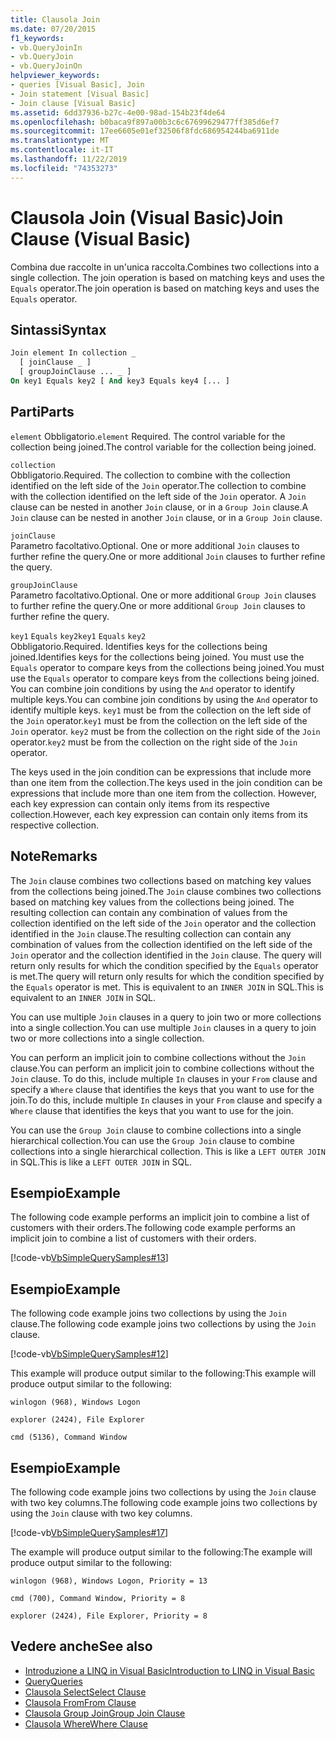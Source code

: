 ```yaml
---
title: Clausola Join
ms.date: 07/20/2015
f1_keywords:
- vb.QueryJoinIn
- vb.QueryJoin
- vb.QueryJoinOn
helpviewer_keywords:
- queries [Visual Basic], Join
- Join statement [Visual Basic]
- Join clause [Visual Basic]
ms.assetid: 6dd37936-b27c-4e00-98ad-154b23f4de64
ms.openlocfilehash: b0baca9f897a00b3c6c67699629477ff385d6ef7
ms.sourcegitcommit: 17ee6605e01ef32506f8fdc686954244ba6911de
ms.translationtype: MT
ms.contentlocale: it-IT
ms.lasthandoff: 11/22/2019
ms.locfileid: "74353273"
---
```

# <a name="join-clause-visual-basic"></a><span data-ttu-id="3aa6d-102">Clausola Join (Visual Basic)</span><span class="sxs-lookup"><span data-stu-id="3aa6d-102">Join Clause (Visual Basic)</span></span>

<span data-ttu-id="3aa6d-103">Combina due raccolte in un'unica raccolta.</span><span class="sxs-lookup"><span data-stu-id="3aa6d-103">Combines two collections into a single collection.</span></span> <span data-ttu-id="3aa6d-104">The join operation is based on matching keys and uses the `Equals` operator.</span><span class="sxs-lookup"><span data-stu-id="3aa6d-104">The join operation is based on matching keys and uses the `Equals` operator.</span></span>

## <a name="syntax"></a><span data-ttu-id="3aa6d-105">Sintassi</span><span class="sxs-lookup"><span data-stu-id="3aa6d-105">Syntax</span></span>

```vb
Join element In collection _
  [ joinClause _ ]
  [ groupJoinClause ... _ ]
On key1 Equals key2 [ And key3 Equals key4 [... ]
```

## <a name="parts"></a><span data-ttu-id="3aa6d-106">Parti</span><span class="sxs-lookup"><span data-stu-id="3aa6d-106">Parts</span></span>

<span data-ttu-id="3aa6d-107">`element` Obbligatorio.</span><span class="sxs-lookup"><span data-stu-id="3aa6d-107">`element` Required.</span></span> <span data-ttu-id="3aa6d-108">The control variable for the collection being joined.</span><span class="sxs-lookup"><span data-stu-id="3aa6d-108">The control variable for the collection being joined.</span></span>

`collection`  
<span data-ttu-id="3aa6d-109">Obbligatorio.</span><span class="sxs-lookup"><span data-stu-id="3aa6d-109">Required.</span></span> <span data-ttu-id="3aa6d-110">The collection to combine with the collection identified on the left side of the `Join` operator.</span><span class="sxs-lookup"><span data-stu-id="3aa6d-110">The collection to combine with the collection identified on the left side of the `Join` operator.</span></span> <span data-ttu-id="3aa6d-111">A `Join` clause can be nested in another `Join` clause, or in a `Group Join` clause.</span><span class="sxs-lookup"><span data-stu-id="3aa6d-111">A `Join` clause can be nested in another `Join` clause, or in a `Group Join` clause.</span></span>

`joinClause`  
<span data-ttu-id="3aa6d-112">Parametro facoltativo.</span><span class="sxs-lookup"><span data-stu-id="3aa6d-112">Optional.</span></span> <span data-ttu-id="3aa6d-113">One or more additional `Join` clauses to further refine the query.</span><span class="sxs-lookup"><span data-stu-id="3aa6d-113">One or more additional `Join` clauses to further refine the query.</span></span>

`groupJoinClause`  
<span data-ttu-id="3aa6d-114">Parametro facoltativo.</span><span class="sxs-lookup"><span data-stu-id="3aa6d-114">Optional.</span></span> <span data-ttu-id="3aa6d-115">One or more additional `Group Join` clauses to further refine the query.</span><span class="sxs-lookup"><span data-stu-id="3aa6d-115">One or more additional `Group Join` clauses to further refine the query.</span></span>

<span data-ttu-id="3aa6d-116">`key1` `Equals` `key2`</span><span class="sxs-lookup"><span data-stu-id="3aa6d-116">`key1` `Equals` `key2`</span></span>  
<span data-ttu-id="3aa6d-117">Obbligatorio.</span><span class="sxs-lookup"><span data-stu-id="3aa6d-117">Required.</span></span> <span data-ttu-id="3aa6d-118">Identifies keys for the collections being joined.</span><span class="sxs-lookup"><span data-stu-id="3aa6d-118">Identifies keys for the collections being joined.</span></span> <span data-ttu-id="3aa6d-119">You must use the `Equals` operator to compare keys from the collections being joined.</span><span class="sxs-lookup"><span data-stu-id="3aa6d-119">You must use the `Equals` operator to compare keys from the collections being joined.</span></span> <span data-ttu-id="3aa6d-120">You can combine join conditions by using the `And` operator to identify multiple keys.</span><span class="sxs-lookup"><span data-stu-id="3aa6d-120">You can combine join conditions by using the `And` operator to identify multiple keys.</span></span> <span data-ttu-id="3aa6d-121">`key1` must be from the collection on the left side of the `Join` operator.</span><span class="sxs-lookup"><span data-stu-id="3aa6d-121">`key1` must be from the collection on the left side of the `Join` operator.</span></span> <span data-ttu-id="3aa6d-122">`key2` must be from the collection on the right side of the `Join` operator.</span><span class="sxs-lookup"><span data-stu-id="3aa6d-122">`key2` must be from the collection on the right side of the `Join` operator.</span></span>

<span data-ttu-id="3aa6d-123">The keys used in the join condition can be expressions that include more than one item from the collection.</span><span class="sxs-lookup"><span data-stu-id="3aa6d-123">The keys used in the join condition can be expressions that include more than one item from the collection.</span></span> <span data-ttu-id="3aa6d-124">However, each key expression can contain only items from its respective collection.</span><span class="sxs-lookup"><span data-stu-id="3aa6d-124">However, each key expression can contain only items from its respective collection.</span></span>

## <a name="remarks"></a><span data-ttu-id="3aa6d-125">Note</span><span class="sxs-lookup"><span data-stu-id="3aa6d-125">Remarks</span></span>

<span data-ttu-id="3aa6d-126">The `Join` clause combines two collections based on matching key values from the collections being joined.</span><span class="sxs-lookup"><span data-stu-id="3aa6d-126">The `Join` clause combines two collections based on matching key values from the collections being joined.</span></span> <span data-ttu-id="3aa6d-127">The resulting collection can contain any combination of values from the collection identified on the left side of the `Join` operator and the collection identified in the `Join` clause.</span><span class="sxs-lookup"><span data-stu-id="3aa6d-127">The resulting collection can contain any combination of values from the collection identified on the left side of the `Join` operator and the collection identified in the `Join` clause.</span></span> <span data-ttu-id="3aa6d-128">The query will return only results for which the condition specified by the `Equals` operator is met.</span><span class="sxs-lookup"><span data-stu-id="3aa6d-128">The query will return only results for which the condition specified by the `Equals` operator is met.</span></span> <span data-ttu-id="3aa6d-129">This is equivalent to an `INNER JOIN` in SQL.</span><span class="sxs-lookup"><span data-stu-id="3aa6d-129">This is equivalent to an `INNER JOIN` in SQL.</span></span>

<span data-ttu-id="3aa6d-130">You can use multiple `Join` clauses in a query to join two or more collections into a single collection.</span><span class="sxs-lookup"><span data-stu-id="3aa6d-130">You can use multiple `Join` clauses in a query to join two or more collections into a single collection.</span></span>

<span data-ttu-id="3aa6d-131">You can perform an implicit join to combine collections without the `Join` clause.</span><span class="sxs-lookup"><span data-stu-id="3aa6d-131">You can perform an implicit join to combine collections without the `Join` clause.</span></span> <span data-ttu-id="3aa6d-132">To do this, include multiple `In` clauses in your `From` clause and specify a `Where` clause that identifies the keys that you want to use for the join.</span><span class="sxs-lookup"><span data-stu-id="3aa6d-132">To do this, include multiple `In` clauses in your `From` clause and specify a `Where` clause that identifies the keys that you want to use for the join.</span></span>

<span data-ttu-id="3aa6d-133">You can use the `Group Join` clause to combine collections into a single hierarchical collection.</span><span class="sxs-lookup"><span data-stu-id="3aa6d-133">You can use the `Group Join` clause to combine collections into a single hierarchical collection.</span></span> <span data-ttu-id="3aa6d-134">This is like a `LEFT OUTER JOIN` in SQL.</span><span class="sxs-lookup"><span data-stu-id="3aa6d-134">This is like a `LEFT OUTER JOIN` in SQL.</span></span>

## <a name="example"></a><span data-ttu-id="3aa6d-135">Esempio</span><span class="sxs-lookup"><span data-stu-id="3aa6d-135">Example</span></span>

<span data-ttu-id="3aa6d-136">The following code example performs an implicit join to combine a list of customers with their orders.</span><span class="sxs-lookup"><span data-stu-id="3aa6d-136">The following code example performs an implicit join to combine a list of customers with their orders.</span></span>

[!code-vb[VbSimpleQuerySamples#13](~/samples/snippets/visualbasic/VS_Snippets_VBCSharp/VbSimpleQuerySamples/VB/QuerySamples1.vb#13)]

## <a name="example"></a><span data-ttu-id="3aa6d-137">Esempio</span><span class="sxs-lookup"><span data-stu-id="3aa6d-137">Example</span></span>

<span data-ttu-id="3aa6d-138">The following code example joins two collections by using the `Join` clause.</span><span class="sxs-lookup"><span data-stu-id="3aa6d-138">The following code example joins two collections by using the `Join` clause.</span></span>

[!code-vb[VbSimpleQuerySamples#12](~/samples/snippets/visualbasic/VS_Snippets_VBCSharp/VbSimpleQuerySamples/VB/QuerySamples2.vb#12)]

<span data-ttu-id="3aa6d-139">This example will produce output similar to the following:</span><span class="sxs-lookup"><span data-stu-id="3aa6d-139">This example will produce output similar to the following:</span></span>

`winlogon (968), Windows Logon`

`explorer (2424), File Explorer`

`cmd (5136), Command Window`

## <a name="example"></a><span data-ttu-id="3aa6d-140">Esempio</span><span class="sxs-lookup"><span data-stu-id="3aa6d-140">Example</span></span>

<span data-ttu-id="3aa6d-141">The following code example joins two collections by using the `Join` clause with two key columns.</span><span class="sxs-lookup"><span data-stu-id="3aa6d-141">The following code example joins two collections by using the `Join` clause with two key columns.</span></span>

[!code-vb[VbSimpleQuerySamples#17](~/samples/snippets/visualbasic/VS_Snippets_VBCSharp/VbSimpleQuerySamples/VB/QuerySamples3.vb#17)]

<span data-ttu-id="3aa6d-142">The example will produce output similar to the following:</span><span class="sxs-lookup"><span data-stu-id="3aa6d-142">The example will produce output similar to the following:</span></span>

`winlogon (968), Windows Logon, Priority = 13`

`cmd (700), Command Window, Priority = 8`

`explorer (2424), File Explorer, Priority = 8`

## <a name="see-also"></a><span data-ttu-id="3aa6d-143">Vedere anche</span><span class="sxs-lookup"><span data-stu-id="3aa6d-143">See also</span></span>

- [<span data-ttu-id="3aa6d-144">Introduzione a LINQ in Visual Basic</span><span class="sxs-lookup"><span data-stu-id="3aa6d-144">Introduction to LINQ in Visual Basic</span></span>](../../../visual-basic/programming-guide/language-features/linq/introduction-to-linq.md)
- [<span data-ttu-id="3aa6d-145">Query</span><span class="sxs-lookup"><span data-stu-id="3aa6d-145">Queries</span></span>](../../../visual-basic/language-reference/queries/index.md)
- [<span data-ttu-id="3aa6d-146">Clausola Select</span><span class="sxs-lookup"><span data-stu-id="3aa6d-146">Select Clause</span></span>](../../../visual-basic/language-reference/queries/select-clause.md)
- [<span data-ttu-id="3aa6d-147">Clausola From</span><span class="sxs-lookup"><span data-stu-id="3aa6d-147">From Clause</span></span>](../../../visual-basic/language-reference/queries/from-clause.md)
- [<span data-ttu-id="3aa6d-148">Clausola Group Join</span><span class="sxs-lookup"><span data-stu-id="3aa6d-148">Group Join Clause</span></span>](../../../visual-basic/language-reference/queries/group-join-clause.md)
- [<span data-ttu-id="3aa6d-149">Clausola Where</span><span class="sxs-lookup"><span data-stu-id="3aa6d-149">Where Clause</span></span>](../../../visual-basic/language-reference/queries/where-clause.md)
